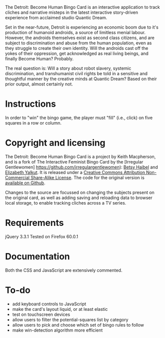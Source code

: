 The Detroit: Become Human Bingo Card is an interactive application to track cliches and narrative misteps in the latest interactive story-driven experience from acclaimed studio Quantic Dream.  

Set in the near-future, Detroit is experiencing an economic boom due to it's production of humanoid androids, a source of limitless menial labour.  However, the androids themselves exist as second class citizens, and are subject to discrimination and abuse from the human population, even as they struggle to create their own identity.  Will the androids cast off the yokes of their oppression, get acknowledged as real living beings, and finally Become Human?  Probably.

The real question is: Will a story about robot slavery, systemic discrimination, and transhumanist civil rights be told in a sensitive and thoughtful manner by the creative minds at Quantic Dream?  Based on their prior output, almost certainly not.

Instructions
============

In order to "win" the bingo game, the player must "fill" (i.e., click) on five squares in a row or column.

Copyright and licensing
=======================

The Detroit: Become Human Bingo Card is a project by Keith Macpherson, and is a fork of The Interactive Feminist Bingo Card by the [Irregular Gentlewomen] https://github.com/irregulargentlewomen): [Betsy Haibel](http://www.betsyhaibel.com) and [Elizabeth Yalkut](http://www.elizabethyalkut.com).
It is released under a [Creative Commons Attribution Non-Commercial Share-Alike License](http://creativecommons.org/licenses/by-nc-sa/3.0/). The code for the original version is [available on Github](https://github.com/irregulargentlewomen/feminist-bingo).

Changes to the source are focussed on changing the subjects present on the original card, as well as adding saving and reloading data to browser local storage, to enable tracking cliches across a TV series.

Requirements
============

jQuery 3.3.1
Tested on Firefox 60.0.1

Documentation
=============

Both the CSS and JavaScript are extensively commented.

To-do
=====

- add keyboard controls to JavaScript
- make the card's layout liquid, or at least elastic
- test on touchscreen devices
- allow users to filter the potential-squares list by category
- allow users to pick and choose which set of bingo rules to follow
- make win-detection algorithm more efficient